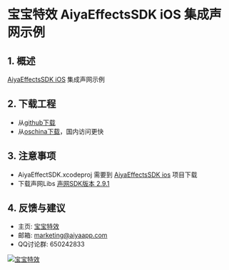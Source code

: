 
# 宝宝特效 AiyaEffectsSDK iOS 集成声网示例

## 1. 概述
[AiyaEffectsSDK iOS](https://github.com/aiyaapp/AiyaEffectsIOS) 集成声网示例

## 2. 下载工程
* 从[github下载](https://github.com/aiyaapp/AiyaEffectsWithAgoraIOS)
* 从[oschina下载](http://git.oschina.net/wangyng/AiyaEffectsWithAgoraIOS)，国内访问更快

## 3. 注意事项
* AiyaEffectSDK.xcodeproj 需要到 [AiyaEffectsSDK ios](https://github.com/aiyaapp/AiyaEffectsIOS) 项目下载
* 下载声网Libs [声网SDK版本 2.9.1](https://docs.agora.io/cn/Video/downloads)


## 4. 反馈与建议
- 主页: [宝宝特效](http://www.lansear.cn/product/bbtx)
- 邮箱: <marketing@aiyaapp.com>
- QQ讨论群: 650242833

<a href="http://www.lansear.cn/product/bbtx"><img src="doc/logo.png" border="0" alt="宝宝特效" /></a>
